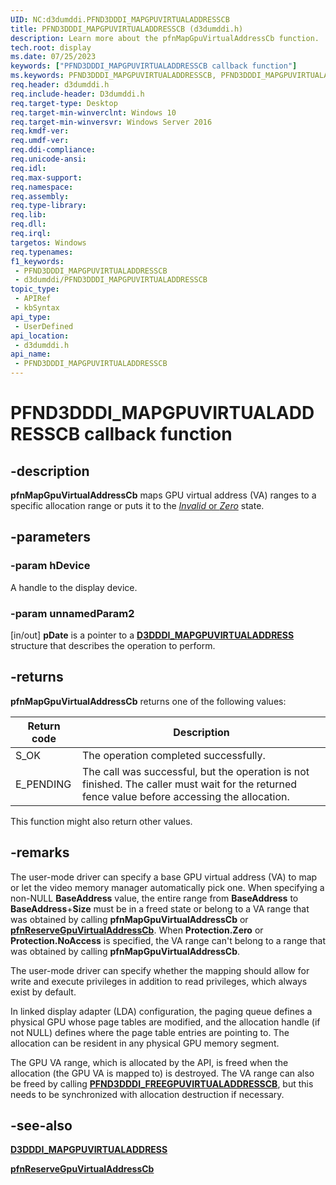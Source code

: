 ```yaml
---
UID: NC:d3dumddi.PFND3DDDI_MAPGPUVIRTUALADDRESSCB
title: PFND3DDDI_MAPGPUVIRTUALADDRESSCB (d3dumddi.h)
description: Learn more about the pfnMapGpuVirtualAddressCb function.
tech.root: display
ms.date: 07/25/2023
keywords: ["PFND3DDDI_MAPGPUVIRTUALADDRESSCB callback function"]
ms.keywords: PFND3DDDI_MAPGPUVIRTUALADDRESSCB, PFND3DDDI_MAPGPUVIRTUALADDRESSCB callback, d3dumddi/pfnMapGpuVirtualAddressCb, display.pfnmapgpuvirtualaddresscb, pfnMapGpuVirtualAddressCb, pfnMapGpuVirtualAddressCb callback function [Display Devices]
req.header: d3dumddi.h
req.include-header: D3dumddi.h
req.target-type: Desktop
req.target-min-winverclnt: Windows 10
req.target-min-winversvr: Windows Server 2016
req.kmdf-ver: 
req.umdf-ver: 
req.ddi-compliance: 
req.unicode-ansi: 
req.idl: 
req.max-support: 
req.namespace: 
req.assembly: 
req.type-library: 
req.lib: 
req.dll: 
req.irql: 
targetos: Windows
req.typenames: 
f1_keywords:
 - PFND3DDDI_MAPGPUVIRTUALADDRESSCB
 - d3dumddi/PFND3DDDI_MAPGPUVIRTUALADDRESSCB
topic_type:
 - APIRef
 - kbSyntax
api_type:
 - UserDefined
api_location:
 - d3dumddi.h
api_name:
 - PFND3DDDI_MAPGPUVIRTUALADDRESSCB
---
```


# PFND3DDDI_MAPGPUVIRTUALADDRESSCB callback function

## -description

**pfnMapGpuVirtualAddressCb** maps GPU virtual address (VA) ranges to a specific allocation range or puts it to the [*Invalid* or *Zero*](../d3dukmdt/ns-d3dukmdt-_d3dddigpuvirtualaddress_protection_type.md) state.

## -parameters

### -param hDevice

A handle to the display device.

### -param unnamedParam2

[in/out] **pDate** is a pointer to a [**D3DDDI_MAPGPUVIRTUALADDRESS**](../d3dukmdt/ns-d3dukmdt-d3dddi_mapgpuvirtualaddress.md) structure that describes the operation to perform.

## -returns

**pfnMapGpuVirtualAddressCb** returns one of the following values:

|Return code|Description|
|--- |--- |
|S_OK|The operation completed successfully.|
|E_PENDING|The call was successful, but the operation is not finished. The caller must wait for the returned fence value before accessing the allocation.|

This function might also return other values.

## -remarks

The user-mode driver can specify a base GPU virtual address (VA) to map or let the video memory manager automatically pick one. When specifying a non-NULL **BaseAddress** value, the entire range from **BaseAddress** to **BaseAddress**+**Size** must be in a freed state or belong to a VA range that was obtained by calling **pfnMapGpuVirtualAddressCb** or [**pfnReserveGpuVirtualAddressCb**](nc-d3dumddi-pfnd3dddi_reservegpuvirtualaddresscb.md). When **Protection.Zero** or **Protection.NoAccess** is specified, the VA range can't belong to a range that was obtained by calling **pfnMapGpuVirtualAddressCb**.

The user-mode driver can specify whether the mapping should allow for write and execute privileges in addition to read privileges, which always exist by default.

In linked display adapter (LDA) configuration, the paging queue defines a physical GPU whose page tables are modified, and the allocation handle (if not NULL) defines where the page table entries are pointing to. The allocation can be resident in any physical GPU memory segment.

The GPU VA range, which is allocated by the API, is freed when the allocation (the GPU VA is mapped to) is destroyed. The VA range can also be freed by calling [**PFND3DDDI_FREEGPUVIRTUALADDRESSCB**](nc-d3dumddi-pfnd3dddi_freegpuvirtualaddresscb.md), but this needs to be synchronized with allocation destruction if necessary.

## -see-also

[**D3DDDI_MAPGPUVIRTUALADDRESS**](../d3dukmdt/ns-d3dukmdt-d3dddi_mapgpuvirtualaddress.md)

[**pfnReserveGpuVirtualAddressCb**](nc-d3dumddi-pfnd3dddi_reservegpuvirtualaddresscb.md)
